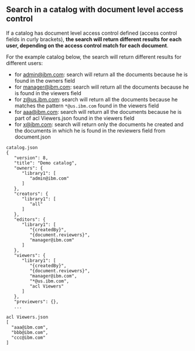 ## Search in a catalog with document level access control

If a catalog has document level access control defined (access control fields in curly brackets), **the search will return different results for each user, depending on the access control match for each document**. 


For the example catalog below, the search will return different results for different users:
- for admin@ibm.com: search will return all the documents because he is found in the owners field
- for manager@ibm.com: search will return all the documents because he is found in the viewers field
- for z@us.ibm.com: search will return all the documents because he matches the pattern ```*@us.ibm.com``` found in the viewers field
- for aaa@ibm.com: search will return all the documents because he is part of acl Viewers.json found in the viewers field
- for x@ibm.com: search will return only the documents he created and the documents in which he is found in the reviewers field from document.json

```
catalog.json
{
   "version": 8,
   "title": "Demo catalog",
   "owners": {
      "library1": [
         "admin@ibm.com"
      ]
   },
   "creators": {
      "library1": [
         "all"
      ]
   },
   "editors": {
      "library1": [
         "{createdBy}",
         "{document.reviewers}",
         "manager@ibm.com"
      ]
   },
   "viewers": {
      "library1": [
         "{createdBy}",
         "{document.reviewers}",
         "manager@ibm.com",
         "*@us.ibm.com",
         "acl Viewers"
      ]
   },
   "previewers": {},
   ...
```

```
acl Viewers.json
[
  "aaa@ibm.com",
  "bbb@ibm.com",
  "ccc@ibm.com"
]
```

